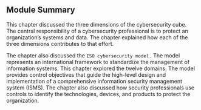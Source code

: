 ## Module Summary

This chapter discussed the three dimensions of the cybersecurity cube. The central responsibility of a cybersecurity professional is to protect an organization’s systems and data. The chapter explained how each of the three dimensions contributes to that effort.

The chapter also discussed the `ISO cybersecurity model.` The model represents an international framework to standardize the management of information systems. This chapter explored the twelve domains. The model provides control objectives that guide the high-level design and implementation of a comprehensive information security management system (ISMS). The chapter also discussed how security professionals use controls to identify the technologies, devices, and products to protect the organization.
